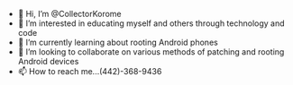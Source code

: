 - 👋 Hi, I’m @CollectorKorome
- 👀 I’m interested in educating myself and others through technology and code
- 🌱 I’m currently learning about rooting Android phones
- 💞️ I’m looking to collaborate on various methods of patching and rooting Android devices
- 📫 How to reach me...(442)-368-9436

<!---
CollectorKorome/CollectorKorome is a ✨ special ✨ repository because its `README.md` (this file) appears on your GitHub profile.
You can click the Preview link to take a look at your changes.
--->
